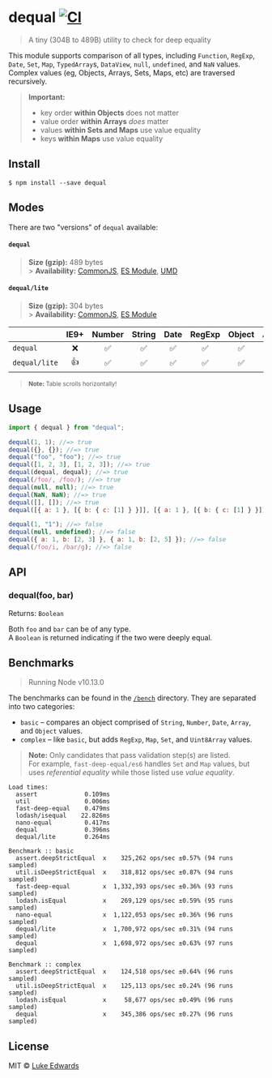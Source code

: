 # dequal [![CI](https://github.com/lukeed/dequal/workflows/CI/badge.svg)](https://github.com/lukeed/dequal/actions)

> A tiny (304B to 489B) utility to check for deep equality

This module supports comparison of all types, including `Function`, `RegExp`, `Date`, `Set`, `Map`, `TypedArray`s, `DataView`, `null`, `undefined`, and `NaN` values. Complex values (eg, Objects, Arrays, Sets, Maps, etc) are traversed recursively.

> **Important:**
>
> - key order **within Objects** does not matter
> - value order **within Arrays** _does_ matter
> - values **within Sets and Maps** use value equality
> - keys **within Maps** use value equality

## Install

```
$ npm install --save dequal
```

## Modes

There are two "versions" of `dequal` available:

#### `dequal`

> **Size (gzip):** 489 bytes<br> > **Availability:** [CommonJS](https://unpkg.com/dequal/dist/index.js), [ES Module](https://unpkg.com/dequal/dist/index.mjs), [UMD](https://unpkg.com/dequal/dist/index.min.js)

#### `dequal/lite`

> **Size (gzip):** 304 bytes<br> > **Availability:** [CommonJS](https://unpkg.com/dequal/lite/index.js), [ES Module](https://unpkg.com/dequal/lite/index.mjs)

|               | IE9+ |       Number       |       String       |        Date        |       RegExp       |       Object       |       Array        |       Class        |        Set         |        Map         |    ArrayBuffer     | [TypedArray](https://developer.mozilla.org/en-US/docs/Web/JavaScript/Reference/Global_Objects/TypedArray#TypedArray_objects) | [DataView](https://developer.mozilla.org/en-US/docs/Web/JavaScript/Reference/Global_Objects/DataView) |
| ------------- | :--: | :----------------: | :----------------: | :----------------: | :----------------: | :----------------: | :----------------: | :----------------: | :----------------: | :----------------: | :----------------: | :--------------------------------------------------------------------------------------------------------------------------: | :---------------------------------------------------------------------------------------------------: |
| `dequal`      | :x:  | :white_check_mark: | :white_check_mark: | :white_check_mark: | :white_check_mark: | :white_check_mark: | :white_check_mark: | :white_check_mark: | :white_check_mark: | :white_check_mark: | :white_check_mark: |                                                      :white_check_mark:                                                      |                                          :white_check_mark:                                           |
| `dequal/lite` | :+1: | :white_check_mark: | :white_check_mark: | :white_check_mark: | :white_check_mark: | :white_check_mark: | :white_check_mark: | :white_check_mark: |        :x:         |        :x:         |        :x:         |                                                             :x:                                                              |                                                  :x:                                                  |

> <sup>**Note:** Table scrolls horizontally!</sup>

## Usage

```js
import { dequal } from "dequal";

dequal(1, 1); //=> true
dequal({}, {}); //=> true
dequal("foo", "foo"); //=> true
dequal([1, 2, 3], [1, 2, 3]); //=> true
dequal(dequal, dequal); //=> true
dequal(/foo/, /foo/); //=> true
dequal(null, null); //=> true
dequal(NaN, NaN); //=> true
dequal([], []); //=> true
dequal([{ a: 1 }, [{ b: { c: [1] } }]], [{ a: 1 }, [{ b: { c: [1] } }]]); //=> true

dequal(1, "1"); //=> false
dequal(null, undefined); //=> false
dequal({ a: 1, b: [2, 3] }, { a: 1, b: [2, 5] }); //=> false
dequal(/foo/i, /bar/g); //=> false
```

## API

### dequal(foo, bar)

Returns: `Boolean`

Both `foo` and `bar` can be of any type.<br>
A `Boolean` is returned indicating if the two were deeply equal.

## Benchmarks

> Running Node v10.13.0

The benchmarks can be found in the [`/bench`](/bench) directory. They are separated into two categories:

- `basic` – compares an object comprised of `String`, `Number`, `Date`, `Array`, and `Object` values.
- `complex` – like `basic`, but adds `RegExp`, `Map`, `Set`, and `Uint8Array` values.

> **Note:** Only candidates that pass validation step(s) are listed. <br>For example, `fast-deep-equal/es6` handles `Set` and `Map` values, but uses _referential equality_ while those listed use _value equality_.

```
Load times:
  assert             0.109ms
  util               0.006ms
  fast-deep-equal    0.479ms
  lodash/isequal    22.826ms
  nano-equal         0.417ms
  dequal             0.396ms
  dequal/lite        0.264ms

Benchmark :: basic
  assert.deepStrictEqual  x    325,262 ops/sec ±0.57% (94 runs sampled)
  util.isDeepStrictEqual  x    318,812 ops/sec ±0.87% (94 runs sampled)
  fast-deep-equal         x  1,332,393 ops/sec ±0.36% (93 runs sampled)
  lodash.isEqual          x    269,129 ops/sec ±0.59% (95 runs sampled)
  nano-equal              x  1,122,053 ops/sec ±0.36% (96 runs sampled)
  dequal/lite             x  1,700,972 ops/sec ±0.31% (94 runs sampled)
  dequal                  x  1,698,972 ops/sec ±0.63% (97 runs sampled)

Benchmark :: complex
  assert.deepStrictEqual  x    124,518 ops/sec ±0.64% (96 runs sampled)
  util.isDeepStrictEqual  x    125,113 ops/sec ±0.24% (96 runs sampled)
  lodash.isEqual          x     58,677 ops/sec ±0.49% (96 runs sampled)
  dequal                  x    345,386 ops/sec ±0.27% (96 runs sampled)
```

## License

MIT © [Luke Edwards](https://lukeed.com)
